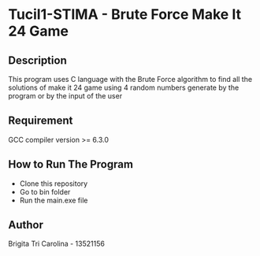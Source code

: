 # Tucil1-STIMA - Brute Force Make It 24 Game
## Description 
This program uses C language with the Brute Force algorithm to find all the solutions of make it 24 game using 4 random numbers generate by the program or by the input of the user

## Requirement
GCC compiler version >= 6.3.0

## How to Run The Program
- Clone this repository
- Go to bin folder
- Run the main.exe file

## Author 
Brigita Tri Carolina - 13521156

